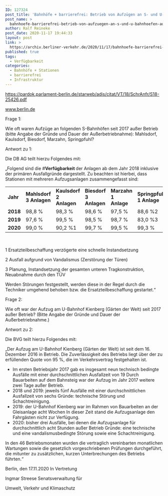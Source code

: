 ```yaml
---
ID: 127324
post_title: 'Bahnhöfe + barrierefrei: Betrieb von Aufzügen an S- und U-Bahnhöfen, aus Senat'
post_name: >
  bahnhoefe-barrierefrei-betrieb-von-aufzuegen-an-s-und-u-bahnhoefen-aus-senat
author: Ralf Reineke
post_date: 2020-11-17 19:44:33
layout: post
link: >
  https://archiv.berliner-verkehr.de/2020/11/17/bahnhoefe-barrierefrei-betrieb-von-aufzuegen-an-s-und-u-bahnhoefen-aus-senat/
published: true
tags:
  - Verfügbarkeit
categories:
  - Bahnhöfe + Stationen
  - barrierefrei
  - Infrastruktur
---
```

https://pardok.parlament-berlin.de/starweb/adis/citat/VT/18/SchrAnfr/S18-25426.pdf

www.berlin.de

Frage 1:

Wie oft waren Aufzüge an folgenden S-Bahnhöfen seit 2017 außer Betrieb (bitte Angabe der Gründe und Dauer der Außerbetriebnahme): Mahlsdorf, Kaulsdorf, Biesdorf, Marzahn, Springpfuhl?

Antwort zu 1:

Die DB AG teilt hierzu Folgendes mit:

„Folgend sind die #<strong>Verfügbarkeit </strong>der Anlagen ab dem Jahr 2018 inklusive der primären Ausfallgründe dargestellt. Zu beachten ist hierbei, dass Stationen mit mehreren Aufzugsanlagen zusammengefasst sind:
<table>
<tbody>
<tr>
<td width="50"><strong>Jahr</strong></td>
<td width="91"><strong>Mahlsdorf</strong> <strong>3 Anlagen</strong></td>
<td width="94"><strong>Kaulsdorf</strong> <strong>2 Anlagen</strong></td>
<td width="95"><strong>Biesdorf</strong> <strong>3 Anlagen</strong></td>
<td width="85"><strong>Marzahn</strong> <strong>1 Anlage</strong></td>
<td width="113"><strong>Springpfuhl</strong> <strong>1 Anlage</strong></td>
</tr>
<tr>
<td width="50"><strong>2018</strong></td>
<td width="91">98,8 %</td>
<td width="94">98,3 %</td>
<td width="95">98,6 %</td>
<td width="85">97,5 %</td>
<td width="113">88,6 %2</td>
</tr>
<tr>
<td width="50"><strong>2019</strong></td>
<td width="91">97,6 %</td>
<td width="94">99,5 %</td>
<td width="95">98,5 %</td>
<td width="85">98,7 %</td>
<td width="113">83,0 %3</td>
</tr>
<tr>
<td width="50"><strong>2020</strong></td>
<td width="91">99,0 %</td>
<td width="94">90,2 %1</td>
<td width="95">99,7 %</td>
<td width="85">99,5 %</td>
<td width="113">99,3 %</td>
</tr>
</tbody>
</table>
&nbsp;

1 Ersatzteilbeschaffung verzögerte eine schnelle Instandsetzung

2 Ausfall aufgrund von Vandalismus (Zerstörung der Türen)

3 Planung, Instandsetzung der gesamten unteren Tragkonstruktion, Neuabnahme durch den TÜV

Werden Störungen festgestellt, werden diese in der Regel durch die Techniker umgehend behoben bzw. die Ersatzteilbeschaffung gestartet.“

Frage 2:

Wie oft war der Aufzug am U-Bahnhof Kienberg (Gärten der Welt) seit 2017 außer Betrieb? (Bitte Angabe der Gründe und Dauer der Außerbetriebnahme.)

Antwort zu 2:

Die BVG teilt hierzu Folgendes mit:

„Der Aufzug am U-Bahnhof Kienberg (Gärten der Welt) ist seit dem 16. Dezember 2016 in Betrieb. Die Zuverlässigkeit des Betriebs liegt über der zu erfüllenden Quote von 95 %, die im Verkehrsvertrag festgehalten ist.
<ul>
 	<li>Im ersten Betriebsjahr 2017 gab es insgesamt neun technisch bedingte Ausfälle mit einer durchschnittlichen Ausfallzeit von 19 Durch Bauarbeiten auf dem Bahnsteig war der Aufzug im Jahr 2017 weitere zwei Tage außer Betrieb.</li>
 	<li>2018 und 2019: jeweils fünf Ausfälle mit einer durchschnittlichen Ausfallzeit von sechs Gründe: technische Störung und Schachtreinigung.</li>
 	<li>2019: der U-Bahnhof Kienberg war im Rahmen von Bauarbeiten an der Gleisanlage acht Wochen In dieser Zeit stand die Aufzugsanlage den Fahrgästen nicht zur Verfügung.</li>
 	<li>2020: bisher drei Ausfälle, bei denen die Aufzugsanlage für durchschnittlich acht Stunden außer Betrieb Gründe: eine technische und eine vandalismusbedingte Störung sowie eine Schachtreinigung.</li>
</ul>
In den 46 Betriebsmonaten wurden die vertraglich vereinbarten monatlichen Wartungen sowie die gesetzlich vorgeschriebenen Prüfungen durchgeführt, die mitunter zu zusätzlichen, kurzen Unterbrechungen des Betriebs führten.“

Berlin, den 17.11.2020 In Vertretung

Ingmar Streese Senatsverwaltung für

Umwelt, Verkehr und Klimaschutz
